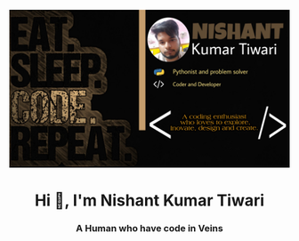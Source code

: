 ![MasterHead](https://github.com/Asuraking1n/Disney-Clone-reactApp/blob/main/public/images/banner.jpg)
<h1 align="center">Hi 👋, I'm Nishant Kumar Tiwari</h1>
<h3 align="center">A Human who have code in Veins</h3>
